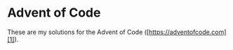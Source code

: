 # Advent of Code

These are my solutions for the Advent of Code ([https://adventofcode.com][1]).

[1]: https://adventofcode.com
